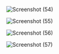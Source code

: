 
![Screenshot (54)](https://github.com/user-attachments/assets/c0c3e462-4784-4fba-ba88-fe102f86a1bc)

![Screenshot (55)](https://github.com/user-attachments/assets/80130ff0-efa8-45d2-9f8e-fe711aa75609)

![Screenshot (56)](https://github.com/user-attachments/assets/0663a6fb-fdce-441c-b53e-9bcd21935f6e)

![Screenshot (57)](https://github.com/user-attachments/assets/55e16a0e-d2bc-4031-9ad2-f0b81059a201)
